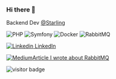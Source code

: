 ### Hi there 👋

Backend Dev [@Starling](https://github.com/starlingbank)

![PHP](https://img.shields.io/badge/php-1572B6?style=for-the-badge&logo=php&logoColor=white)
![Symfony](https://img.shields.io/badge/Symfony-17bf63?style=for-the-badge&logo=symfony&logoColor=white)
![Docker](https://img.shields.io/badge/Docker-2496ED?style=for-the-badge&logo=docker&logoColor=white)
![RabbitMQ](https://img.shields.io/badge/RabbitMQ-EA7902?style=for-the-badge&logo=rabbitmq&logoColor=white)

[![Linkedin](https://i.stack.imgur.com/gVE0j.png) LinkedIn](https://www.linkedin.com/in/pierre-emmanuel-tanguy/)

[![Medium](https://img.shields.io/badge/Medium-12100E?style=for-the-badge&logo=medium&logoColor=white)Article I wrote about RabbitMQ](https://medium.com/@petanguy/rabbitmq-hack-how-to-edit-a-queue-without-losing-data-f12ac4f29ceb)


![visitor badge](https://visitor-badge.glitch.me/badge?page_id=petanguy)
